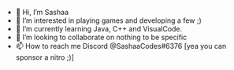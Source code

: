 - 👋 Hi, I’m Sashaa
- 👀 I’m interested in playing games and developing a few ;)
- 🌱 I’m currently learning Java, C++ and VisualCode.
- 💞️ I’m looking to collaborate on nothing to be specific
- 📫 How to reach me Discord @SashaaCodes#6376 [yea you can sponsor a nitro ;)]

<!---
SashaaCodes/SashaaCodes is a ✨ special ✨ repository because its `README.md` (this file) appears on your GitHub profile.
You can click the Preview link to take a look at your changes.
--->
